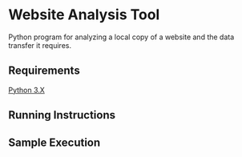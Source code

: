 # Website Analysis Tool
Python program for analyzing a local copy of a website and the data transfer it requires. 

## Requirements
[Python 3.X](https://www.python.org/)

## Running Instructions

## Sample Execution

